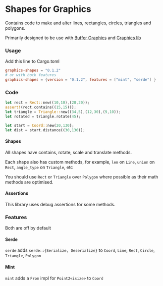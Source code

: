 # Shapes for Graphics

Contains code to make and alter lines, rectangles, circles, triangles and polygons.

Primarily designed to be use with [Buffer Graphics](https://github.com/raybritton/buffer-graphics-lib) and [Graphics lib](https://github.com/raybritton/rust-graphics-lib)

### Usage

Add this line to Cargo.toml
```toml
graphics-shapes = "0.1.2"
# or with both features
graphics-shapes = {version = "0.1.2", features = ["mint", "serde"] }
```

### Code 

```rust
let rect = Rect::new((10,10),(20,20));
assert!(rect.contains((15,15)));
let triangle = Triangle::new((34,5),(12,30),(9,10));
let rotated = triangle.rotate(45);

let start = Coord::new(20,130);
let dist = start.distance((30,130));
```

#### Shapes

All shapes have contains, rotate, scale and translate methods.

Each shape also has custom methods, for example, `len` on `Line`, `union` on `Rect`, `angle_type` on `Triangle`, etc

You should use `Rect` or `Triangle` over `Polygon` where possible as their math methods are optimised.

#### Assertions

This library uses debug assertions for some methods.

### Features

Both are off by default

#### Serde

`serde` adds `serde::{Serialize, Deserialize}` to `Coord`, `Line`, `Rect`, `Circle`, `Triangle`, `Polygon`

#### Mint

`mint` adds a `From` impl for `Point2<isize>` to `Coord`
